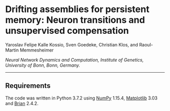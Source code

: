 # **Drifting assemblies for persistent memory: Neuron transitions and unsupervised compensation**
Yaroslav Felipe Kalle Kossio, Sven Goedeke, Christian Klos, and Raoul-Martin Memmesheimer

*Neural Network Dynamics and Computation, Institute of Genetics, University of Bonn, Bonn, Germany.*

---

## Requirements

The code was written in Python 3.7.2 using [NumPy](https://numpy.org/) 1.15.4, [Matplotlib](https://matplotlib.org/) 3.03 and [Brian](https://briansimulator.org/) 2.4.2.
